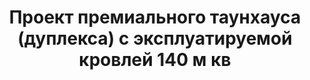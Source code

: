---
title: Проект премиального таунхауса (дуплекса) с эксплуатируемой кровлей 140 м кв
description: Готовый проект премиального таунхауса (дуплекса) на две семьи с эксплуатируемой кровлей. Площадь&#58; 140 м.кв.

layout: project
permalink: /proekty/:path

featured:
weight: 203

project-title: Дуплекс с эксплуатируемой кровлей
project-catalog-title: Премиальный дуплекс
project-name: TD-140
tiny-description: Современный трехсекционный таунхаус

short-description: "Проект разработан для южных регионов, чтобы с балконов и эксплуатируемой кровли можно было наслаждаться видом на море и залитые солнцем виноградники. Такой дом прекрасно подойдет как для частного строительства для себя, так и для продажи и сдачу в аренду. Роскошный внешний вид, премиальная современная архитектура, открытые большие - точная формула успеха. Особенно, если у вас есть участок с видом на море."

price-project: "90 000 р"
price-build:

area: "2x140"

related:
- TD-123
- TM-126
- TP-116

params:
- name: "Площадь секции:"
  value: "140м<sup>2</sup>"
- name: "Площадь 1-го этажа:"
  value: "78м<sup>2</sup>"
- name: "Площадь 2-го этажа:"
  value: "59м<sup>2</sup>"
- name: "Балконы и террасы:"
  value: "150м<sup>2</sup>"
- name: "Размеры секции"
  value: "11.1 x 15.5м"
- name: "Спальни"
  value: "4"
- name: "Санузлы"
  value: "3"
- name: "Высота 1-го этажа"
  value: "3.0м"
- name: "Высота 2-го этажа"
  value: "2.8м"
- name: "Фундамент"
  value: "Монолитная лента"
- name: "Конструкция стен"
  value: "Ж/Б каркас, газобетон"
- name: "Перекрытия"
  value: "Монолитный Ж/Б"
- name: "Покрытие кровли"
  value: "Плоская кровля"
- name: "Облицовка стен"
  value: "Камень, керамогранит"

options:
- name: "Зеркальный проект"
  value: "5 000 р"
- name: "Проект отопления"
  value: "50 000 р"
- name: "Водоснабжение, канализация"
  value: "50 000 р"
- name: "Проект электрики"
  value: "50 000 р"
- name: "Проект подвала"
  value: "30 000 р"
- name: "Замена материала стен"
  value: "40 000 р"
- name: "Изменение фундамента"
  value: "30 000 р"
- name: "Перепланировка (перегородки)"
  value: "15 000 р"
- name: "Дизайн интерьера"
  value: "140 000 р"
---